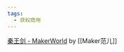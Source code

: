 ```yaml
---
tags:
  - 获权商用
---
```



[秦王剑 - MakerWorld](https://makerworld.com/zh/models/437792#profileId-343065) by [[Maker范儿]]





